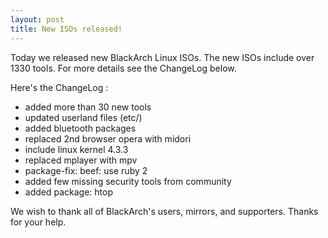 ```yaml
---
layout: post
title: New ISOs released!
---
```


Today we released new BlackArch Linux ISOs. The new ISOs include over 1330 tools. For more details see the ChangeLog below.

Here's the ChangeLog :

* added more than 30 new tools
* updated userland files (etc/)
* added bluetooth packages
* replaced 2nd browser opera with midori
* include linux kernel 4.3.3
* replaced mplayer with mpv
* package-fix: beef: use ruby 2
* added few missing security tools from community
* added package: htop

We wish to thank all of BlackArch's users, mirrors, and supporters. Thanks for your help.